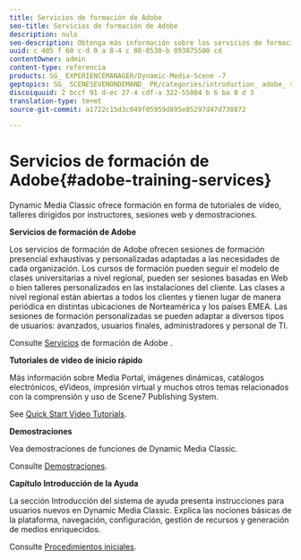 ```yaml
---
title: Servicios de formación de Adobe
seo-title: Servicios de formación de Adobe
description: nulo
seo-description: Obtenga más información sobre los servicios de formación de Adobe.
uuid: c 405 f 60 c-d 0 a 8-4 c 88-8530-b 093875500 cd
contentOwner: admin
content-type: referencia
products: SG_ EXPERIENCEMANAGER/Dynamic-Media-Scene -7
geptopics: SG_ SCENESEVENONDEMAND_ PK/categories/introduction_ adobe_ scene 7
discoiquuid: 2 bccf 91 d-ec 27-4 cdf-a 322-55804 b 6 ba 0 d 3
translation-type: tm+mt
source-git-commit: a1722c15d3c049f05959d895e85297d47d730872

---
```



# Servicios de formación de Adobe{#adobe-training-services}

Dynamic Media Classic ofrece formación en forma de tutoriales de vídeo, talleres dirigidos por instructores, sesiones web y demostraciones.

**Servicios de formación de Adobe**

Los servicios de formación de Adobe ofrecen sesiones de formación presencial exhaustivas y personalizadas adaptadas a las necesidades de cada organización. Los cursos de formación pueden seguir el modelo de clases universitarias a nivel regional, pueden ser sesiones basadas en Web o bien talleres personalizados en las instalaciones del cliente. Las clases a nivel regional están abiertas a todos los clientes y tienen lugar de manera periódica en distintas ubicaciones de Norteamérica y los países EMEA. Las sesiones de formación personalizadas se pueden adaptar a diversos tipos de usuarios: avanzados, usuarios finales, administradores y personal de TI.

Consulte [Servicios](https://training.adobe.com/training.html) de formación de Adobe [](https://www.adobe.com/go/learn_sc7_trainingrequest_en).

**Tutoriales de vídeo de inicio rápido**

Más información sobre Media Portal, imágenes dinámicas, catálogos electrónicos, eVideos, impresión virtual y muchos otros temas relacionados con la comprensión y uso de Scene7 Publishing System.

See [Quick Start Video Tutorials](https://marketing.adobe.com/resources/help/en_US/home/index.html#Scene7).

**Demostraciones**

Vea demostraciones de funciones de Dynamic Media Classic.

Consulte [Demostraciones](https://www.adobe.com/solutions/web-experience-management/rich-media-assets-demos.html).

**Capítulo Introducción de la Ayuda**

La sección Introducción del sistema de ayuda presenta instrucciones para usuarios nuevos en Dynamic Media Classic. Explica las nociones básicas de la plataforma, navegación, configuración, gestión de recursos y generación de medios enriquecidos.

Consulte [Procedimientos iniciales](scene7-platform-overview.md).
